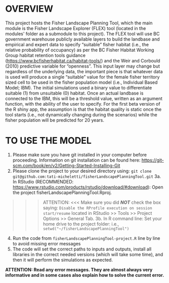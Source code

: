 # OVERVIEW

This project hosts the Fisher Landscape Planning Tool, which the main module is the Fisher Landscape Explorer (FLEX) tool (located in the modules' folder as a submodule to this project). The FLEX tool will use BC government warehouse publicly available layers to build the landbase and empirical and expert data to specify “suitable” fisher habitat (i.e., the relative probability of occupancy) as per the BC Fisher Habitat Working Group habitat retention tools guidance (https://www.bcfisherhabitat.ca/habitat-tools/) and the Weir and Corbould (2010) predictive variable for “openness”. This input layer may change but regardless of the underlying data, the important piece is that whatever data is used will produce a single “suitable” value for the female fisher territory sized cell to be used in the fisher population model (i.e., Individual Based Model; IBM). The initial simulations used a binary value to differentiate suitable (1) from unsuitable (0) habitat. Once an actual landbase is connected to the IBM, this will be a threshold value, written as an argument function, with the ability of the user to specify. For the first beta version of the R shiny app, the assumption is that the habitat quality is static once the tool starts (i.e., not dynamically changing during the scenarios) while the fisher population will be predicted for 20 years.

# TO USE THE MODEL

1. Please make sure you have git installed in your computer before proceeding. Information on git installation can be found here: https://git-scm.com/book/en/v2/Getting-Started-Installing-Git
2. Please clone the project to your desired directory using: `git clone git@github.com:tati-micheletti/fisherLandscapePlanningTool.git`
3a. In RStudio (RECOMMENDED: https://www.rstudio.com/products/rstudio/download/#download): Open the project fisherLandscapePlanningTool.Rproj.  
 >>> ATTENTION: <<< Make sure you did ***NOT*** check the box saying: `Disable the RProfile execution on session start/resume` located in RStudio >> Tools >> Project Options >> General Tab.
3b. In R command line: Set your home drive to the project folder: i.e., `setwd("~/fisherLandscapePlanningTool")`
4. Run the code from `fisherLandscapePlanningTool-project.R` line by line to avoid missing error messages
5. The code will set the correct paths to inputs and outputs, install all libraries in the correct needed versions (which will take some time), and then it will perform the simulations as expected.

**ATTENTION: Read any error messages. They are almost always very informative and in some cases also explain how to solve the current error.** 
